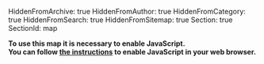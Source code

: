 HiddenFromArchive: true
HiddenFromAuthor: true
HiddenFromCategory: true
HiddenFromSearch: true
HiddenFromSitemap: true
Section: true
SectionId: map

<script type="text/javascript">
	// Default map location and configuration
	var showSearchBar = true;
	var mapBaseURL = "https://kartevonmorgen.org/";
	const fixedTag = ["#greenfilm"];
    var currentTag = [];
    var currentLocation = [37.788,-30.938];
	var currentZoomLevel = 3.00;
	
	// Allow setting searchbar via URL param
	urlParam = new URLSearchParams(window.location.search).get('showSearchBar')
	if (urlParam) {
		var showSearchBar = (new URLSearchParams(window.location.search).get('showSearchBar') === "true")
	}
	
	// Search for a location using the nominatim openstreetmap api
	function searchLocation(search) {
		event.preventDefault();
		if(search.value) {
			var xhr = new XMLHttpRequest();
			xhr.open('GET', `https://nominatim.openstreetmap.org/search?q=${search.value}&format=json&polygon=1&addressdetails=0`);
			xhr.onload = function() {
				if (xhr.status === 200) {
					var response = JSON.parse(xhr.responseText)
					if (Array.isArray(response) && response.length) {
						var zoomLevel = getZoomLevel(response[0]["boundingbox"]);
						mapControl(null, null, [response[0]["lat"], response[0]["lon"]], zoomLevel, null)
						search.value = '';
					} else {
						alert('Location could not be found.');
						search.classList.add('input-error');
						setTimeout(function(){ search.classList.remove('input-error'); }, 1000);
						search.value = '';
					}
				}
				else {
					alert('Search failed. Please try again.');
				}
			};
			xhr.onerror = function(){
				alert('Search failed. Please try again.');
			};
			xhr.send(); 
		}
	}
	// Get a suitable zoom level for the size of the searched entity
	function getZoomLevel(boundingBox) {
		var size = Math.max(boundingBox[1]-boundingBox[0], boundingBox[3]-boundingBox[2]);
		// Look up zoom level: TO BE REPLACED BY SOME FANCY FORMULAR!!
		if (size < 0.05) { return 15} else
		if (size < 0.1) { return 14} else
		if (size < 0.3) { return 12} else
		if (size < 0.5) { return 11} else
		if (size < 1) { return 10} else
		if (size < 2) { return 9} else
		if (size < 4) { return 8} else
		if (size < 5) { return 6} else
		if (size < 10) { return 4} else {
			return 3.00
		}
	}

	// Function to control the iframe content
	function mapControl(element, add, loc, zoom, tag) {
		// If opened by onclick disable default (adding # to the url)
		if (event && element) {
			event.preventDefault();
			// Change the active element (style)
			if (element.parentElement.id == "categoryDropdown") {
				activeElement.classList.remove("active");
				element.classList.add("active");
				activeElement = element;
				element.parentElement.parentElement.getElementsByTagName("button")[0].textContent = element.textContent;
			}
			};
		// Checks if a new location, tag or zoom level is passed to the function
		// Using the default values if not
		currentLocation = Object.is(loc, null) ? currentLocation : loc;
		currentZoomLevel = Object.is(zoom, null) ? currentZoomLevel : zoom;
		currentTag = Object.is(tag, null) ? currentTag : tag;
		// Add fixed tags to search as fixedtags are not suppport when search is hidden
		if (showSearchBar == false) {
			// Only add once
			fixedTag.forEach(function(value){
				if (currentTag.indexOf(value)==-1) currentTag.push(value);
			});
		}
		if (tag) {
			// Only change the search so a changed position by the user is not overwritten
			var url = `${mapBaseURL}#/?search=${encodeURI(currentTag.join(' ')).replace(/#/g,'%23')}&left=show&fixedTags=${encodeURI(fixedTag.join(' ')).replace(/#/g,'')}`;
		} else if (add) {
			var url = `${mapBaseURL}#/?center=${currentLocation.join(',')}&zoom=${currentZoomLevel}&search=${encodeURI(currentTag.join(' ')).replace(/#/g,'%23')}&left=show&fixedTags=${encodeURI(fixedTag.join(' ')).replace(/#/g,'')}&addentry=${add}`;
		} else {
			var url = `${mapBaseURL}#/?center=${currentLocation.join(',')}&zoom=${currentZoomLevel}&search=${encodeURI(currentTag.join(' ')).replace(/#/g,'%23')}&left=hide&fixedTags=${encodeURI(fixedTag.join(' ')).replace(/#/g,'')}`;
		}
		// Change iframe URL
		document.getElementById('greenProductionMap').src = url;
	}
	// Load the map via cookie or button click
	function loadMap(runtype) {
		if (showSearchBar == false) {
				mapBaseURL += "mapAndEntryList.html"
				currentTag.push.apply(currentTag, fixedTag)
				document.getElementById("addEntry").style.display = "";
		}
			
		if (runtype == "button") {
			cookieChoice = document.getElementById('saveSetting').checked
			if (cookieChoice) {
				createCookie("map", cookieChoice, 365)
			}
		}
		document.getElementById('map').style.background = 'none';
		document.getElementById('mapContainer').style["display"] = "";
		document.getElementById('privacyWarning').style["display"] = "none";
		mapControl(null, null, null, null, null);
	}
	// Cookie helpers
	function createCookie(cookieName,value,daysToExpire){
		var date = new Date();
		date.setTime(date.getTime()+(daysToExpire*24*60*60*1000));
		document.cookie = cookieName + "=" + value + "; expires=" + date.toGMTString();
	}
	function accessCookie(cookieName) {
		var name = cookieName + "=";
		var allCookieArray = document.cookie.split(';');
		for(var i=0; i<allCookieArray.length; i++) {
			var temp = allCookieArray[i].trim();
			if (temp.indexOf(name)==0)
			return temp.substring(name.length,temp.length);
 	  	}
		return "";
	}
	// Checks if a cookie exist and shows the map in case
	function cookieCheck() {
		var mapCookie = accessCookie("map");
		if (mapCookie === String(true)) {
			loadMap("cookie");
		}
	}
</script>

<div id ="mapContainer" style="display:none">
	<div markdown="1">#### Shortcuts</div>
	<div class="row justify-content-center text-white">
		<div class="col pt-2" style="display: none;" id="addEntry">
			<button class="btn btn-secondary" type="button" onclick="mapControl(null, 'company', null, null, null)">
				Add Entry
			</button>
		</div>
		<div class="col pt-2">
			<div class="dropdown" id="region">
				<button class="btn btn-secondary dropdown-toggle" type="button" id="categoryDropdownButton" data-toggle="dropdown" aria-haspopup="true" aria-expanded="false">
					Select Category
				</button>
				<ul class="dropdown-menu scrollable-menu" id="categoryDropdown" role="menu" aria-labelledby="categoryDropdownButton">
					<a class="dropdown-item font-weight-bold active" id="defaultActive" href="#" onclick="mapControl(this, null, null, null, []);">All Entries</a>
					<a class="dropdown-item" href="#" onclick="mapControl(this, null, null, null, ['#filmmakers4future']);">Our Supporters</a>
					<div class="dropdown-divider"></div>
					<h6 class="dropdown-header">Accomodation</h6>
					<a class="dropdown-item font-weight-bold" href="#" onclick="mapControl(this, null, null, null, ['#accommodation']);">All Entries</a>
					<a class="dropdown-item" href="#" onclick="mapControl(this, null, null, null, ['#accomodation', '#apartment']);">Apartments</a>
					<a class="dropdown-item" href="#" onclick="mapControl(this, null, null, null, ['#accomodation', '#hotel']);">Hotels</a>
					<div class="dropdown-divider"></div>
					<h6 class="dropdown-header">Departments</h6>
					<a class="dropdown-item" href="#" onclick="mapControl(this, null, null, null, ['#camera']);">Camera</a>
					<a class="dropdown-item" href="#" onclick="mapControl(this, null, null, null, ['#catering']);">Catering</a>
					<a class="dropdown-item" href="#" onclick="mapControl(this, null, null, null, ['#costume']);">Costume</a>
					<a class="dropdown-item" href="#" onclick="mapControl(this, null, null, null, ['#electricians']);">Electricians</a>
					<a class="dropdown-item" href="#" onclick="mapControl(this, null, null, null, ['#grip']);">Grip</a>
					<a class="dropdown-item" href="#" onclick="mapControl(this, null, null, null, ['#hairandmakeup']);">Hair & Makeup</a>
					<a class="dropdown-item" href="#" onclick="mapControl(this, null, null, null, ['#location']);">Location</a>
					<a class="dropdown-item" href="#" onclick="mapControl(this, null, null, null, ['#postproduction']);">Post-Production</a>
					<a class="dropdown-item" href="#" onclick="mapControl(this, null, null, null, ['#production']);">Production</a>
					<a class="dropdown-item" href="#" onclick="mapControl(this, null, null, null, ['#props']);">Props</a>
					<a class="dropdown-item" href="#" onclick="mapControl(this, null, null, null, ['#setdesign']);">Set-Design</a>
					<a class="dropdown-item" href="#" onclick="mapControl(this, null, null, null, ['#sfx']);">SFX</a>
					<a class="dropdown-item" href="#" onclick="mapControl(this, null, null, null, ['#sound']);">Sound</a>
					<a class="dropdown-item" href="#" onclick="mapControl(this, null, null, null, ['#transportation']);">Transportation</a>
					<a class="dropdown-item" href="#" onclick="mapControl(this, null, null, null, ['#vfx']);">VFX</a>
					<div class="dropdown-divider"></div>
					<h6 class="dropdown-header">Rentals</h6>
					<a class="dropdown-item font-weight-bold" href="#" onclick="mapControl(this, null, null, null, ['#rental']);">All Entries</a>
					<a class="dropdown-item" href="#" onclick="mapControl(this, null, null, null, ['#rental', '#camera']);">Camera</a>
					<a class="dropdown-item" href="#" onclick="mapControl(this, null, null, null, ['#rental', '#grip']);">Grip</a>
					<a class="dropdown-item" href="#" onclick="mapControl(this, null, null, null, ['#rental', '#light']);">Light</a>
					<a class="dropdown-item" href="#" onclick="mapControl(this, null, null, null, ['#rental', '#vehicles']);">Vehicles</a>
					<div class="dropdown-divider"></div>
					<h6 class="dropdown-header">Sharing</h6>
					<a class="dropdown-item font-weight-bold" href="#" onclick="mapControl(this, null, null, null, ['#sharing']);">All Entries</a>
					<a class="dropdown-item" href="#" onclick="mapControl(this, null, null, null, ['#sharing', '#carsharing']);">Car Sharing</a>
					<a class="dropdown-item" href="#" onclick="mapControl(this, null, null, null, ['#sharing', '#bikesharing']);">Bike Sharing</a>
					<div class="dropdown-divider"></div>
					<h6 class="dropdown-header">Other</h6>
					<a class="dropdown-item" href="#" onclick="mapControl(this, null, null, null, ['#greenconsulting']);">Green Consulting</a>
					<a class="dropdown-item" href="#" onclick="mapControl(this, null, null, null, ['#shootinglocation']);">Shooting Locations</a>
					<a class="dropdown-item" href="#" onclick="mapControl(this, null, null, null, ['#filmcommission']);">Film Commissions</a>
					<a class="dropdown-item" href="#" onclick="mapControl(this, null, null, null, ['#filmfestival']);">Film Festival</a>
				</ul>
			</div>
		</div>
		<div class="col pt-2">
			<div class="dropdown" id="cities">
				<button class="btn btn-secondary dropdown-toggle" type="button" id="cityDropdownButton" data-toggle="dropdown" aria-haspopup="true" aria-expanded="false">
					Select City
				</button>
				<ul class="dropdown-menu scrollable-menu" role="menu" aria-labelledby="cityDropdownButton">
					<h6 class="dropdown-header">Canada</h6>
					<a class="dropdown-item" href="#" onclick="mapControl(this, null, [45.493,-73.692], 10.00, null);">Montréal</a>
					<a class="dropdown-item" href="#" onclick="mapControl(this, null, [46.803,-71.293], 10.00, null);">Québec</a>
					<a class="dropdown-item" href="#" onclick="mapControl(this, null, [43.680,-79.443], 10.00, null);">Toronto</a>
					<a class="dropdown-item" href="#" onclick="mapControl(this, null, [49.253,-123.139], 10.00, null);">Vancouver</a>
					<div class="dropdown-divider"></div>
					<h6 class="dropdown-header">Germany</h6>
					<a class="dropdown-item" href="#" onclick="mapControl(this, null, [52.503,13.293], 11.00, null);">Berlin</a>
					<a class="dropdown-item" href="#" onclick="mapControl(this, null, [50.975,11.014], 11.00, null);">Erfurt</a>
					<a class="dropdown-item" href="#" onclick="mapControl(this, null, [53.548,9.957], 11.00, null);">Hamburg</a>
					<a class="dropdown-item" href="#" onclick="mapControl(this, null, [50.939,6.944], 11.00, null);">Köln</a>
					<a class="dropdown-item" href="#" onclick="mapControl(this, null, [51.340,12.335], 11.00, null);">Leipzig</a>
					<a class="dropdown-item" href="#" onclick="mapControl(this, null, [48.134,11.544], 11.00, null);">München</a>
					<a class="dropdown-item" href="#" onclick="mapControl(this, null, [52.399,13.011], 11.00, null);">Potsdam</a>
					<div class="dropdown-divider"></div>
					<h6 class="dropdown-header">UK</h6>
					<a class="dropdown-item" href="#" onclick="mapControl(this, null, [51.452,-2.606], 10.00, null);">Bristol</a>
					<a class="dropdown-item" href="#" onclick="mapControl(this, null, [51.480,-3.190], 10.00, null);">Cardiff</a>
					<a class="dropdown-item" href="#" onclick="mapControl(this, null, [51.500,-0.196], 10.00, null);">London</a>
					<div class="dropdown-divider"></div>
					<h6 class="dropdown-header">USA</h6>
					<a class="dropdown-item" href="#" onclick="mapControl(this, null, [33.747,-84.398], 10.00, null);">Atlanta</a>
					<a class="dropdown-item" href="#" onclick="mapControl(this, null, [41.877,-87.670], 10.00, null);">Chicago</a>
					<a class="dropdown-item" href="#" onclick="mapControl(this, null, [34.026,-118.264], 10.00, null);">Los Angeles</a>
					<a class="dropdown-item" href="#" onclick="mapControl(this, null, [25.778,-80.211], 10.00, null);">Miami</a>
					<a class="dropdown-item" href="#" onclick="mapControl(this, null, [44.958,-93.309], 10.00, null);">Minneapolis</a>
					<a class="dropdown-item" href="#" onclick="mapControl(this, null, [29.931,-90.102], 10.00, null);">New Orleans</a>
					<a class="dropdown-item" href="#" onclick="mapControl(this, null, [40.679,-73.996], 10.00, null);">New Yorck</a>
					<a class="dropdown-item" href="#" onclick="mapControl(this, null, [47.591,-122.324], 10.00, null);">Seattle</a>
				</ul>
			</div>
		</div>
		<div class="col pt-2">
				<div class="dropdown" id="region">
					<button class="btn btn-secondary dropdown-toggle" type="button" id="regionDropdownButton" data-toggle="dropdown" aria-haspopup="true" aria-expanded="false">
						Select Region
					</button>
					<div class="dropdown-menu scrollable-menu" role="menu" aria-labelledby="regionDropdownButton">
						<a class="dropdown-item" href="#" onclick="mapControl(this, null, [3.162,15.996], 3.00, null);">Africa</a>
						<a class="dropdown-item" href="#" onclick="mapControl(this, null, [46.195,7.031], 5.00, null);">Europe</a>
						<a class="dropdown-item" href="#" onclick="mapControl(this, null, [43.069,-96.328], 4.00, null);">North America</a>
					</div>
				</div>
		</div>
		<div class="col-xl-5 col-lg-5 pt-2">
			<form onsubmit="searchLocation(document.getElementById('locationSearch'))">
				<div class="input-group">
					<input type="text" id="locationSearch" class="form-control" placeholder="Search Location">
					<div class="input-group-append">
						<button class="btn btn-success" type="submit">Go</button> 
					</div>
				</div>
			</form>
		</div>
	</div>
	<iframe class="pt-3" id="greenProductionMap" name="greenProductionMap" style="height:75vh;border: none;" width="100%" height="100%"></iframe>
	<div markdown="1">**Please note:** If we have forgotten a category or an important film city in the shortcuts, please [contact us](/contact/).</div>
</div>

<div class="text-center text-white pt-5 pb-5" id="privacyWarning" style="display:none;" markdown="1">
**Privacy notice**  
This map uses the external services [mapoftomorrow.org](http://mapoftomorrow.org/) and [openstreetmap.org](https://openstreetmap.org/).  
You can find more information about this in our [Privacy Policy](/privacy#thirdparty).  
<div class="form-check">
	<input class="form-check-input" type="checkbox" value="" id="saveSetting">
	<label title="Cookie name: map - Cookie value: true - Expires in 365 days" class="form-check-label" for="saveSetting">
		Do not show again (a cookie is set).
	</label>
</div>
<button type="button" class="btn btn-info mt-2" onclick="loadMap('button')">Allow and Load Map</button>
</div>

<noscript>
	<div class="text-center text-white pt-5 pb-5">
	 <b>To use this map it is necessary to enable JavaScript.<br>
	 You can follow <a href="https://www.enable-javascript.com/">the instructions</a> to enable JavaScript in your web browser.</b>
	</div>
</noscript>

<!-- Connects to kartevonmorgen.org only if javascript is enabled -->
<script>
	// show privacy warning - only shows when javascript is enabled since map cant be used without it anyway
	document.getElementById('privacyWarning').style["display"] = "";
	// Set default active element
	var activeElement = document.getElementById('defaultActive');
	// Check if cookie is present
	cookieCheck()
</script>